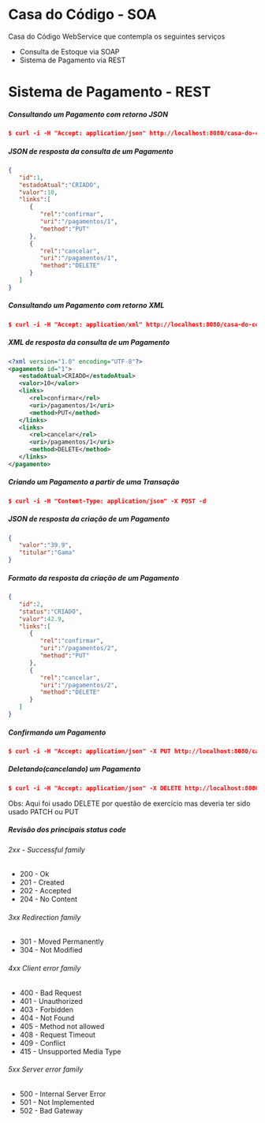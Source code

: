 # Casa do Código - SOA
Casa do Código WebService que contempla os seguintes serviços
- Consulta de Estoque via SOAP
- Sistema de Pagamento via REST

# Sistema de Pagamento - REST

##### Consultando um Pagamento com retorno JSON
```json
$ curl -i -H "Accept: application/json" http://localhost:8080/casa-do-codigo-webservice/pagamentos/1
```

##### JSON de resposta da consulta de um Pagamento
```json
{
   "id":1,
   "estadoAtual":"CRIADO",
   "valor":10,
   "links":[
      {
         "rel":"confirmar",
         "uri":"/pagamentos/1",
         "method":"PUT"
      },
      {
         "rel":"cancelar",
         "uri":"/pagamentos/1",
         "method":"DELETE"
      }
   ]
}
```

##### Consultando um Pagamento com retorno XML
```json
$ curl -i -H "Accept: application/xml" http://localhost:8080/casa-do-codigo-webservice/pagamentos/1
```

##### XML de resposta da consulta de um Pagamento
```xml
<?xml version="1.0" encoding="UTF-8"?>
<pagamento id="1">
   <estadoAtual>CRIADO</estadoAtual>
   <valor>10</valor>
   <links>
      <rel>confirmar</rel>
      <uri>/pagamentos/1</uri>
      <method>PUT</method>
   </links>
   <links>
      <rel>cancelar</rel>
      <uri>/pagamentos/1</uri>
      <method>DELETE</method>
   </links>
</pagamento>
```

##### Criando um Pagamento a partir de uma Transação

```json
$ curl -i -H "Content-Type: application/json" -X POST -d 
```

##### JSON de resposta da criação de um Pagamento
```json
{
   "valor":"39.9",
   "titular":"Gama"
} 
```

##### Formato da resposta da criação de um Pagamento

```json
{
   "id":2,
   "status":"CRIADO",
   "valor":42.9,
   "links":[
      {
         "rel":"confirmar",
         "uri":"/pagamentos/2",
         "method":"PUT"
      },
      {
         "rel":"cancelar",
         "uri":"/pagamentos/2",
         "method":"DELETE"
      }
   ]
}
```

##### Confirmando um Pagamento

```json
$ curl -i -H "Accept: application/json" -X PUT http://localhost:8080/casa-do-codigo-webservice/pagamentos/1
```

##### Deletando(cancelando) um Pagamento

```json
$ curl -i -H "Accept: application/json" -X DELETE http://localhost:8080/casa-do-codigo-webservice/pagamentos/1
```
Obs: Aqui foi usado DELETE por questão de exercício mas deveria ter sido usado PATCH ou PUT

##### Revisão dos principais status code

###### 2xx - Successful family
* 200 - Ok
* 201 - Created
* 202 - Accepted
* 204 - No Content

###### 3xx Redirection family
* 301 - Moved Permanently
* 304 - Not Modified 

###### 4xx Client error family
* 400 - Bad Request
* 401 - Unauthorized
* 403 - Forbidden
* 404 - Not Found
* 405 - Method not allowed
* 408 - Request Timeout
* 409 - Conflict
* 415 - Unsupported Media Type

###### 5xx Server error family
* 500 - Internal Server Error
* 501 - Not Implemented
* 502 - Bad Gateway

